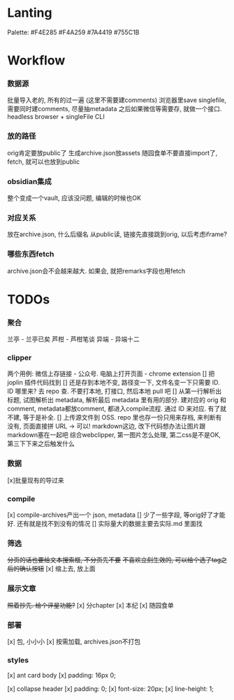 # Lanting

Palette: #F4E285 #F4A259 #7A4419 #755C1B


# Workflow

### 数据源

批量导入老的, 所有的过一遍 (这里不需要建comments)
浏览器里save singlefile, 需要同时建comments, 尽量抽metadata
之后如果微信等需要存, 就做一个接口. headless browser + singleFile CLI

### 放的路径
orig肯定要放public了
生成archive.json放assets
随园食单不要直接import了, fetch, 就可以也放到public

### obsidian集成
整个变成一个vault, 应该没问题, 编辑的时候也OK

### 对应关系
放在archive.json, 什么后缀名
从public读, 链接先直接跳到orig, 以后考虑iframe?

### 哪些东西fetch
archive.json会不会越来越大. 如果会, 就把remarks字段也用fetch

# TODOs

### 聚合

兰亭 - 兰亭已矣
芦柑 - 芦柑笔谈
异端 - 异端十二

### clipper
两个用例: 微信上存链接 - 公众号. 电脑上打开页面 - chrome extension
[] 把 joplin 插件代码找到
[] 还是存到本地不变, 路径变一下, 文件名变一下只需要 ID. ID 哪里来? 去 repo 查. 不要打本地, 打接口, 然后本地 pull 吧
[] 从第一行解析出标题, 试图解析出 metadata, 解析最后 metadata 里有用的部分. 建对应的 orig 和 comment, metadata都放comment, 都进入compile流程. 通过 ID 来对应. 有了就不建, 等于是补全.
[] 上传源文件到 OSS. repo 里也存一份只用来存档, 来判断有没有, 页面直接拼 URL -> 可以! markdown这边, 改下代码想办法让图片跟markdown塞在一起吧
综合webclipper, 第一图片怎么处理, 第二css是不是OK, 第三下下来之后触发什么

### 数据
[x]批量现有的导过来

### compile
[x] compile-archives产出一个 json, metadata
[] 少了一些字段, 等orig好了才能好. 还有就是找不到没有的情况
[] 实际量大的数据主要去实际.md 里面找

### 筛选
~~分页的话也要给文本搜索框, 不分页先不要~~
~~不喜欢立刻生效的, 可以给个选了tag之后的确认按钮~~
[x] 缩上去, 放上面

### 展示文章
~~照着抄先. 给个评星功能?~~
[x] 分chapter
[x] 本纪
[x] 随园食单

### 部署
[x] 包, 小小小
[x] 按需加载, archives.json不打包

### styles
[x] ant card body
[x] padding: 16px 0;

[x] collapse header
[x] padding: 0;
[x] font-size: 20px;
[x] line-height: 1;
